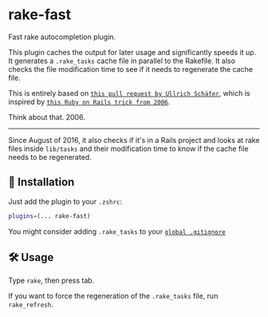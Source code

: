 # rake-fast

Fast rake autocompletion plugin.

This plugin caches the output for later usage and significantly speeds it up. It
generates a `.rake_tasks` cache file in parallel to the Rakefile. It also checks
the file modification time to see if it needs to regenerate the cache file.

This is entirely based on
[`this pull request by Ullrich Schäfer`](HTTPS://GitHub.Com/robb/.dotfiles/pull/10/),
which is inspired by
[`this Ruby on Rails trick from 2006`](https://weblog.rubyonrails.org/2006/3/9/fast-rake-task-completion-for-zsh/).

Think about that. 2006.

---

Since August of 2016, it also checks if it's in a Rails project and looks at
rake files inside `lib/tasks` and their modification time to know if the cache
file needs to be regenerated.

## 🚀 Installation

Just add the plugin to your `.zshrc`:

```zsh
plugins=(... rake-fast)
```

You might consider adding `.rake_tasks` to your
[`global .gitignore`](https://help.github.com/articles/ignoring-files#global-gitignore)

## 🛠️ Usage

Type `rake`, then press tab.

If you want to force the regeneration of the `.rake_tasks` file, run
`rake_refresh`.

